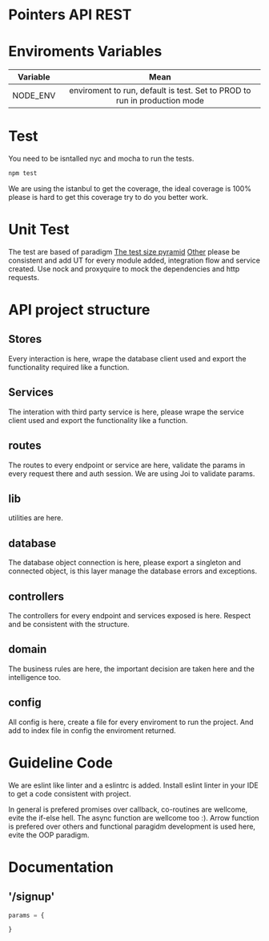 # Pointers API REST


# Enviroments Variables

| Variable        | Mean           | 
| ------------- |:-------------:|
| NODE_ENV      | enviroment to run, default is test. Set to PROD to run in production mode|

# Test

You need to be isntalled nyc and mocha to run the tests.
```bash
npm test
```

We are using the istanbul to get the coverage, the ideal coverage is 100% please is hard to get this coverage try to do you better work.
# Unit Test 

The test are based of paradigm [The test size pyramid][1] [Other][other] please be consistent and add UT for every module added, integration flow and service created.
Use nock and proxyquire to mock the dependencies and http requests.

# API project structure

## Stores

Every interaction is here, wrape the database client used and export the functionality required like a function.

## Services

The interation with third party service is here, please wrape the service client used and export the functionality like a function.

## routes 

The routes to every endpoint or service are here, validate the params in every request there and auth session. We are using Joi to validate params.

## lib

utilities are here.

## database

The database object connection is here, please export a singleton and connected object, is this layer manage the database errors and exceptions.

## controllers

The controllers for every endpoint and services exposed is here. Respect and be consistent with the structure.

## domain

The business rules are here, the important decision are taken here and the intelligence too.

## config

All config is here, create a file for every enviroment to run the project. And add to index file in config the enviroment returned.

# Guideline Code 

We are eslint like linter and a eslintrc is added. Install eslint linter in your IDE to get a code consistent with project.

In general is prefered promises over callback, co-routines are wellcome, evite the if-else hell. The async function are wellcome too :). Arrow function is prefered over others and functional paragidm development is used here, evite the OOP paradigm.

# Documentation

## '/signup'

```js
params = {

}
```

[1]: https://github.com/18F/automated-testing-playbook/blob/master/pages/principles-practices-idioms.md#small-medium-and-large-test-sizes-the-test-size-pyramid
[other]:https://testing.googleblog.com/2010/12/test-sizes.html
